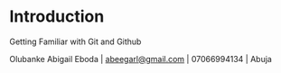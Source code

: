 # Introduction
Getting Familiar with Git and Github

Olubanke Abigail Eboda  | abeegarl@gmail.com | 07066994134 | Abuja